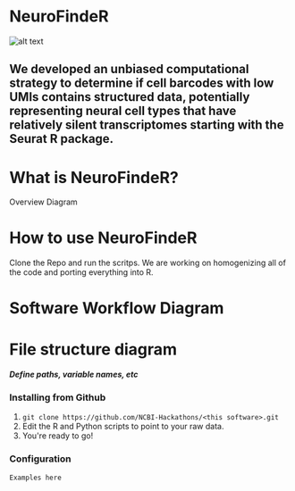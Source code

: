 # NeuroFindeR
![alt text](https://github.com/NCBI-Hackathons/NeuroFindeR/blob/master/logo4.png "NeuroFindeR")

## We developed an unbiased computational strategy to determine if cell barcodes with low UMIs contains structured data, potentially representing neural cell types that have relatively silent transcriptomes starting with the Seurat R package.

# What is NeuroFindeR?

Overview Diagram

# How to use NeuroFindeR
Clone the Repo and run the scritps. We are working on homogenizing all of the code and porting everything into R.

# Software Workflow Diagram

# File structure diagram
#### _Define paths, variable names, etc_

### Installing <this software> from Github

1. `git clone https://github.com/NCBI-Hackathons/<this software>.git`
2. Edit the R and Python scripts to point to your raw data.
3. You're ready to go!

### Configuration

```Examples here```

